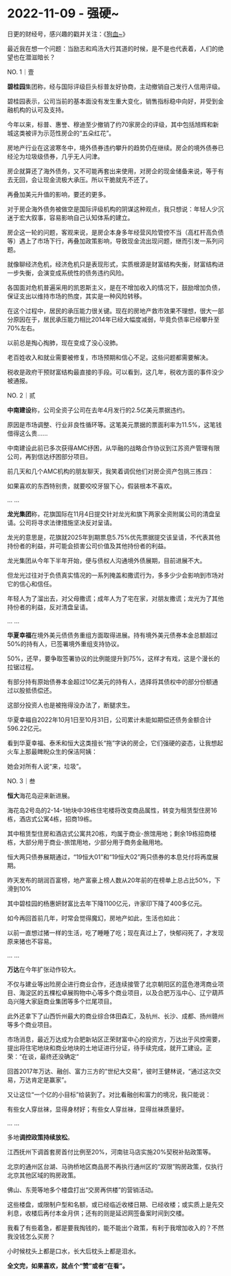 # 2022-11-09 - 强硬~

日更的财经号，感兴趣的戳并关注：《[狗血~](http://mp.weixin.qq.com/s?__biz=Mzg3Njg1NTc4OA==&mid=2247483794&idx=1&sn=89d60a3bb0d9204c8f6c99cfb9f8deae&chksm=cf2aa911f85d200798beac3e76df267755bb71e53ca1d14d9af47c973768cbe7d3e56c051556&scene=21#wechat_redirect)》

最近我在想一个问题：当励志和鸡汤大行其道的时候，是不是也代表着，人们的绝望也在潜滋暗长？

NO. 1｜壹

**碧桂园**集团称，经与国际评级巨头标普友好协商，主动撤销自己发行人信用评级。

碧桂园表示，公司当前的基本面没有发生重大变化，销售指标稳中向好，并受到金融机构的认可及支持。

今年以来，标普、惠誉、穆迪至少撤销了约70家房企的评级，其中包括旭辉和新城这类被评为示范性房企的“五朵红花”。

房地产行业在这波寒冬中，境外债券违约攀升的趋势仍在继续。房企的境外债券已经沦为垃圾级债券，几乎无人问津。

房企就算还了海外债务，又不可能再套出来使用，对房企的现金储备来说，等于有去无回，会让现金流极大承压。所以干脆就先不还了。

再叠加美元升值的影响，要还的更多。

对于房企海外债务被做空是国际评级机构的阴谋这种观点，我只想说：年轻人少沉迷于宏大叙事，容易影响自己认知体系的建立。

房企这一轮的问题，客观来说，是房企本身多年经营风险管控不当（高杠杆高负债等）遇上了市场下行，再叠加政策影响，导致现金流出现问题，继而引发一系列问题。

就像聊经济危机，经济危机只是表现形式，实质根源是财富结构失衡，财富结构进一步失衡，会演变成系统性的债务违约风险。

各国面对危机普遍采用的凯恩斯主义，是在不增加收入的情况下，鼓励增加负债，保证支出以维持市场的热度，其实是一种风险转移。

在这个过程中，居民的承压能力很关键。现在的房地产救市效果不理想，很大一部分原因在于，居民承压能力相比2014年已经大幅度减弱，毕竟负债率已经攀升至70%左右。

以前总是掏心掏肺，现在变成了没心没肺。

老百姓收入和就业需要被修复，市场预期和信心不足。这些问题都需要解决。

税收是政府干预财富结构最直接的手段。可以看到，这几年，税收方面的事件没少被通报。

NO. 2｜贰

**中南建设**称，公司全资子公司在去年4月发行的2.5亿美元票据违约。

原因是市场调整、行业非良性循环等。这笔美元票据的票面利率为11.5%，这笔钱借得这么贵......

中南建设此前已多次获得AMC纾困，从华融的战略合作协议到江苏资产管理有限公司，再到信达纾困部分项目。

前几天和几个AMC机构的朋友聊天，我笑着调侃他们对房企资产包挑三拣四：

如果喜欢的东西特别贵，就要咬咬牙狠下心，假装根本不喜欢。

... ...

**龙光集团**称，花旗国际在11月4日提交针对龙光和旗下两家全资附属公司的清盘呈请。公司将寻求法律措施坚决反对呈请。

龙光的意思是，花旗就2025年到期票息5.75%优先票据提交该呈请，不代表其他持份者的利益，并可能会损害公司价值及其他持份者的利益。

龙光集团从今年下半年开始，便与债权人沟通境外债展期，目前进展不大。

但龙光过往对于负债真实情况的一系列掩盖和撒谎行为，多多少少会影响到市场对它的信心和信任。

年轻人为了溜出去，对父母撒谎；成年人为了宅在家，对朋友撒谎；龙光为了其他持份者的利益，反对清盘呈请。

... ...

**华夏幸福**在境外美元债债务重组方面取得进展。持有境外美元债券本金总额超过50%的持有人，已签署境外重组支持协议。

50%，还早，要争取签署协议的比例能提升到75%，这样才有戏，这是个漫长的拉锯过程。

有部分持有原始债券本金超过10亿美元的持有人，选择将其债权中的部分份额通过以股抵债偿还。

这部分投资人也是被拖得没办法了，断腿求生。

华夏幸福自2022年10月1日至10月31日，公司累计未能如期偿还债务金额合计596.22亿元。

看到华夏幸福、泰禾和恒大这类擅长“拖”字诀的房企，它们强硬的姿态，让我想起火车上那最睥睨众生的保洁阿姨：

她会对所有人说“来，垃圾”。

NO. 3｜叁

**恒大**海花岛迎来新进展。

海花岛2号岛的2-14-1地块中39栋住宅楼将改变商品属性，转变为租赁型住房16栋，酒店式公寓4栋，招商19栋。

其中租赁型住房和酒店式公寓共20栋，均属于商业-旅馆用地；剩余19栋招商楼栋，大部分用于商业-旅馆用地，少部分用于商务金融用地。

恒大两只债券展期通过，“19恒大01”和“19恒大02”两只债券的本息兑付将再度展期。

昨天发布的胡润百富榜，地产富豪上榜人数从20年前的在榜单上总占比50%，下滑到10%

其中碧桂园的杨惠妍财富比去年下降1100亿元，许家印下降了400多亿元。

如今再回首前几年，时常会觉得魔幻，房地产如此，生活也如此：

以前一直想过猪一样的生活，吃了睡睡了吃；现在真过上了，快郁闷死了，才发现原来猪也不容易。

... ...

**万达**在今年扩张动作较大。

不仅与建业等出险房企进行商业合作，还连续接管了北京朝阳区的蓝色港湾商业项目、海淀区的五棵松卓展购物中心等多个商业项目，以及合肥万泓中心、辽宁葫芦岛兴隆大家庭商业集团等多个烂尾项目。

此外还拿下了山西忻州最大的商业综合体田森汇，及杭州、长沙、成都、扬州赣州等多个商业项目。

市场消息，最近万达成为合肥新站区正荣财富中心的投资方，万达出于风控需要，提出将住宅地块和商业地块的土地证进行分证，待手续完成，就开工建设。正荣：“在谈，最终还没确定“

回首2017年万达、融创、富力三方的“世纪大交易”，彼时王健林说，“通过这次交易，万达肯定是赢家”。

又让这位“一个亿的小目标”给装到了。对比看融创和富力的境况，我只能说：

有些女人穿丝袜，显得身材好；有些女人穿丝袜，显得丝袜质量好。

... ...

多地**调控政策持续放松**。

江西抚州下调首套房首付比例至20%，河南驻马店实施20%契税补贴政策等。

北京的通州区台湖、马驹桥地区商品房不再执行通州区的“双限”购房政策，仅执行北京其他区域的购房政策。

佛山、东莞等地多个楼盘打出“交房再供楼”的营销活动。

这些楼盘，或限制户型和名额，或已经临近收楼日期、已经收楼；或实质上是先交利息，收楼后再付本金月供；还有的则是延迟网签备案时间到交楼。

我看了有些着急，都是要我掏钱的，能不能出个政策，有利于我增加收入的？不然我没钱怎么买房？

小时候枕头上都是口水，长大后枕头上都是泪水。

**全文完，如果喜欢，就点个“赞”或者“在看”。**